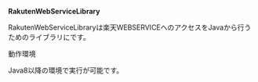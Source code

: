 <Strong>RakutenWebServiceLibrary</Strong>

RakutenWebServiceLibraryは楽天WEBSERVICEへのアクセスをJavaから行うためのライブラリにです。

<String>動作環境</Strong>

Java8以降の環境で実行が可能です。
